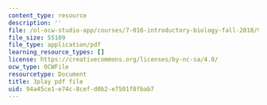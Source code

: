 ```yaml
---
content_type: resource
description: ''
file: /ol-ocw-studio-app/courses/7-016-introductory-biology-fall-2018/94a45ce1e74c8cefd0b2e7501f8fbab7_FpXIGTFD8Qs.pdf
file_size: 55109
file_type: application/pdf
learning_resource_types: []
license: https://creativecommons.org/licenses/by-nc-sa/4.0/
ocw_type: OCWFile
resourcetype: Document
title: 3play pdf file
uid: 94a45ce1-e74c-8cef-d0b2-e7501f8fbab7
---
```

